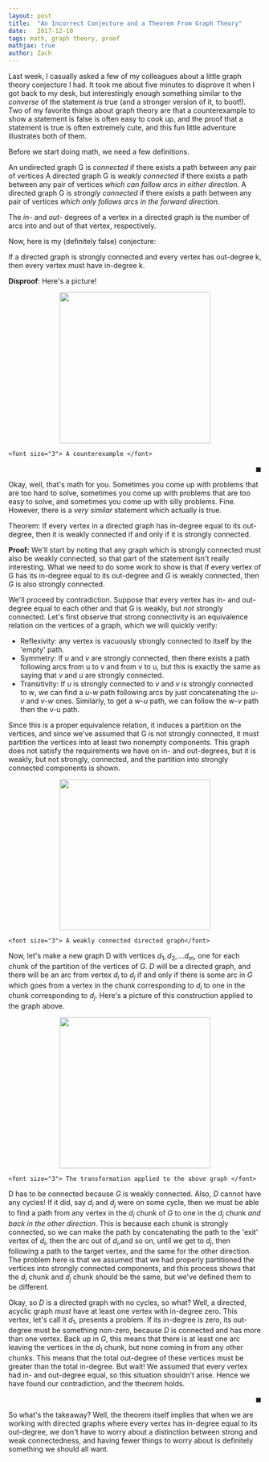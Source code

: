 ```yaml
---
layout: post
title:  "An Incorrect Conjecture and a Theorem From Graph Theory"
date:   2017-12-10
tags: math, graph theory, proof
mathjax: true
author: Zach
---
```


Last week, I casually asked a few of my colleagues about a little graph theory conjecture I had.  It took me about five minutes to disprove it when I got back to my desk, but interestingly enough something similar to the *converse* of the statement *is* true (and a stronger version of it, to boot!).  Two of my favorite things about graph theory are that a counterexample to show a statement is false is often easy to cook up, and the proof that a statement is true is often extremely cute, and this fun little adventure illustrates both of them.

Before we start doing math, we need a few definitions.

An undirected graph G is *connected* if there exists a path between any pair of vertices
A directed graph G is *weakly connected* if there exists a path between any pair of vertices *which can follow arcs in either direction*.
A directed graph G is *strongly connected* if there exists a path between any pair of vertices *which only follows arcs in the forward direction*.

The *in-* and *out-* degrees of a vertex in a directed graph is the number of arcs into and out of that vertex, respectively.

Now, here is my (definitely false) conjecture:
<div class="conjecture">
If a directed graph is strongly connected and every vertex has out-degree k, then every vertex must have in-degree k.
</div>

**Disproof**: Here's a picture!





<p align="center">
  <img width="300"  src="../../../assets/images/12-11-grth/counterex.jpg?raw=true"> <br />

	<font size="3"> A counterexample </font>
</p>
<div style="text-align: right"> &#9724; </div>




Okay, well, that's math for you.  Sometimes you come up with problems that are too hard to solve, sometimes you come up with problems that are too easy to solve, and sometimes you come up with silly problems.  Fine.  However, there is a *very similar* statement which actually is true. 

<div class="theorem">
Theorem: If every vertex in a directed graph has in-degree equal to its out-degree, then it is weakly connected if and only if it is strongly connected.
</div>

**Proof:**
We'll start by noting that any graph which is strongly connected must also be weakly connected, so that part of the statement isn't really interesting.  What we need to do some work to show is that if every vertex of G has its in-degree equal to its out-degree and $G$ is weakly connected, then $G$ is also strongly connected.


We'll proceed by contradiction.  Suppose that every vertex has in- and out-degree equal to each other and that G is weakly, but *not* strongly connected.  Let's first observe that strong connectivity is an equivalence relation on the vertices of a graph, which we will quickly verify:
- Reflexivity: any vertex is vacuously strongly connected to itself by the 'empty' path.
- Symmetry: If $u$ and $v$ are strongly connected, then there exists a path following arcs from u to v and from v to u, but this is exactly the same as saying that $v$ and $u$ are strongly connected.
- Transitivity: If $u$ is strongly connected to $v$ and $v$ is strongly connected to $w$, we  can find a $u$-$w$ path following arcs by just concatenating the $u$-$v$ and $v$-$w$ ones.  Similarly, to get a $w$-$u$ path, we can follow the $w$-$v$ path then the v-u path.


Since this is a proper equivalence relation, it induces a partition on the vertices, and since we've assumed that G is not strongly connected, it must partition the vertices into at least two nonempty components.  This graph does not satisfy the requirements we have on in- and out-degrees, but it is weakly, but not strongly, connected, and the partition into strongly connected components is shown.


<p align="center">
  <img width="300"  src="../../../assets/images/12-11-grth/vertswarcs.jpg?raw=true"> <br />

	<font size="3"> A weakly connected directed graph</font>
</p>

Now, let's make a new graph D with vertices $d_1, d_2, \dots d_m$, one for each chunk of the partition of the vertices of $G$.  $D$ will be a directed graph, and there will be an arc from vertex $d_i$ to $d_j$ if and only if there is some arc in $G$ which goes from a vertex in the chunk corresponding to $d_i$ to one in the chunk corresponding to $d_j$.  Here's a picture of this construction applied to the graph above.


<p align="center">
  <img width="300"  src="../../../assets/images/12-11-grth/conncomps.jpg?raw=true "> <br />

	<font size="3"> The transformation applied to the above graph </font>
</p>


D has to be connected because $G$ is weakly connected. Also, $D$ cannot have any cycles!  If it did, say $d_i$ and $d_j$ were on some cycle, then we must be able to find a path from any vertex in the $d_i$ chunk of $G$ to one in the $d_j$ chunk *and back in the other direction*.  This is because each chunk is strongly connected, so we can make the path by concatenating the path to the 'exit' vertex of $d_i$, then the arc out of $d_i$,and so on, until we get to $d_j$, then following a path to the target vertex, and the same for the other direction.  The problem here is that we assumed that we had properly partitioned the vertices into strongly connected components, and this process shows that the $d_i$ chunk and $d_j$ chunk should be the same, but we've defined them to be different.

Okay, so $D$ is a directed graph  with no cycles, so what?  Well, a directed, acyclic graph *must* have at least one vertex with in-degree zero.  This vertex, let's call it $d_1$, presents a problem.  If  its in-degree is zero, its out-degree must be something non-zero, because $D$ is connected and has more than one vertex.  Back up in $G$, this means that there is at least one arc leaving the vertices in the $d_1$ chunk, but none coming in from any other chunks.  This means that the total out-degree of these vertices must be greater than the total in-degree.  But wait!  We assumed that every vertex had in- and out-degree equal, so this situation shouldn't arise.  Hence we have found our contradiction, and the theorem holds. 
<div style="text-align: right"> &#9724; </div>

So what's the takeaway?  Well, the theorem itself implies that when we are working with directed graphs where every vertex has in-degree equal to its out-degree, we don't have to worry about a distinction between strong and weak connectedness, and having fewer things to worry about is definitely something we should all want.




